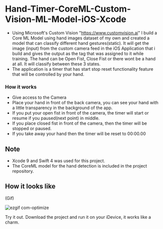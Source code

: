 # Hand-Timer-CoreML-Custom-Vision-ML-Model-iOS-Xcode

* Using Microsoft's Custom Vision "https://www.customvision.ai" I build a Core ML Model using hand images dataset of my own and created a model that can classify different hand gestures(static). It will get the image (input) from the custom camera feed in the iOS Application that i build and gives the output as the tag that was assigned to it while training. The hand can be Open Fist, Close Fist or there wont be a hand at all. It will classify between these 3 states.
* The application is a timer that has start stop reset functionality feature that will be controlled by your hand.

### How it works
- Give access to the Camera
- Place your hand in front of the back camera, you can see your hand with a little transparency in the background of the app.
- If you put your open fist in front of the camera, the timer will start or resume if you paused(next point) in middle.
- If you place closed fist in front of the camera, then the timer will be stopped or paused.
- If you take away your hand then the timer will be reset to 00:00.00

## Note
* Xcode 9 and Swift 4 was used for this project.
* The CoreML model for the hand detection is included in the project repository.

## How it looks like
(Gif)

![ezgif com-optimize](https://user-images.githubusercontent.com/15246084/41507647-1b027e54-7254-11e8-94c8-6c234f20ce40.gif)

Try it out. Download the project and run it on your iDevice, it works like a charm.
